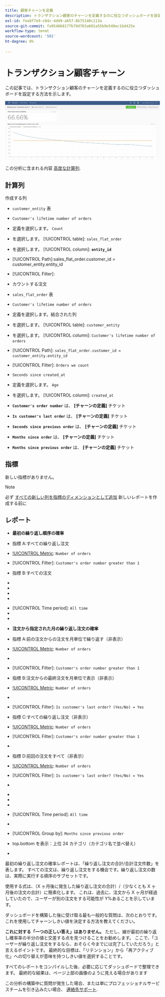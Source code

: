 ```yaml
---
title: 顧客チャーンを定義
description: トランザクション顧客のチャーンを定義するのに役立つダッシュボードを設定する方法を説明します。
exl-id: fea8f7e9-c84c-4d49-a657-8b75140c113a
source-git-commit: fa954868177b79d703a601a55b9e549ec1bd425e
workflow-type: tm+mt
source-wordcount: '501'
ht-degree: 0%

---
```


# トランザクション顧客チャーン

この記事では、トランザクション顧客のチャーンを定義するのに役立つダッシュボードを設定する方法を示します。

![](../../assets/churn-deashboard.png)

この分析に含まれる内容 [高度な計算列](../data-warehouse-mgr/adv-calc-columns.md).

## 計算列

作成する列

* `customer_entity` 表
* `Customer's lifetime number of orders`
* 定義を選択します。 `Count`
* を選択します。 [!UICONTROL table]: `sales_flat_order`
* を選択します。 [!UICONTROL column]: **`entity_id`**
* [!UICONTROL Path]:sales_flat_order.customer_id = customer_entity.entity_id
* [!UICONTROL Filter]:
* カウントする注文

* `sales_flat_order` 表
* `Customer's lifetime number of orders`
* 定義を選択します。結合された列
* を選択します。 [!UICONTROL table]: `customer_entity`
* を選択します。 [!UICONTROL column]: `Customer's lifetime number of orders`
* [!UICONTROL Path]: `sales_flat_order.customer_id = customer_entity.entity_id`
* [!UICONTROL Filter]: `Orders we count`

* `Seconds since created_at`
* 定義を選択します。 `Age`
* を選択します。 [!UICONTROL column]: `created_at`

* **`Customer's order number`** は、 **[チャーンの定義]** チケット
* **`Is customer's last order`** は、 **[チャーンの定義]** チケット
* **`Seconds since previous order`** は、 **[チャーンの定義]** チケット
* **`Months since order`** は、 **[チャーンの定義]** チケット
* **`Months since previous order`** は、 **[チャーンの定義]** チケット

## 指標

新しい指標がありません。

>[!NOTE]
>
>必ず [すべての新しい列を指標のディメンションとして追加](../data-warehouse-mgr/manage-data-dimensions-metrics.md) 新しいレポートを作成する前に

## レポート

* **最初の繰り返し順序の確率**
* 指標 A:すべての繰り返し注文
* [!UICONTROL Metric]: `Number of orders`
* [!UICONTROL Filter]: `Customer's order number greater than 1`

* 指標 B:すべての注文
* [!UICONTROL Metric]:注文数

* [!UICONTROL Formula]:最初の繰り返し順序の確率
* 
   [!UICONTROL 数式]: `A/B`
* 

   [!UICONTROL Format]: `Percent`

* [!UICONTROL Time period]: `All time`
* 
   [!UICONTROL Interval]: `None`
* 

   [!UICONTROL Chart type]: `Scalar`

* **注文から指定された月の繰り返し注文の確率**
* 指標 A:前の注文からの注文を月単位で繰り返す（非表示）
* [!UICONTROL Metric]: `Number of orders`
* 
   [!UICONTROL Perspective]: `Cumulative`
* [!UICONTROL Filter]: `Customer's order number greater than 1`

* 指標 B:注文からの最終注文を月単位で表示（非表示）
* [!UICONTROL Metric]: `Number of orders`
* 
   [!UICONTROL Perspective]: `Cumulative`
* [!UICONTROL Filter]: `Is customer's last order? (Yes/No) = Yes`

* 指標 C:すべての繰り返し注文（非表示）
* [!UICONTROL Metric]: `Number of orders`
* [!UICONTROL Filter]: `Customer's order number greater than 1`

* 

   [!UICONTROL グループ化基準]: `Independent`

* 指標 D:前回の注文をすべて（非表示）
* [!UICONTROL Metric]: `Number of orders`
* [!UICONTROL Filter]: `Is customer's last order? (Yes/No) = Yes`

* 

   [!UICONTROL グループ化基準]: `Independent`

* [!UICONTROL Formula]:最初の繰り返し順序の確率
* 
   [!UICONTROL 数式]: `(C-A)/(C+D-A-B)`
* 

   [!UICONTROL Format]: `Percent`

* [!UICONTROL Time period]: `All time`
* 
   [!UICONTROL Interval]: `None`
* [!UICONTROL Group by]: `Months since previous order`
* top.bottom を表示：上位 24 カテゴリ（カテゴリ名で並べ替え）

* 

   [!UICONTROL Chart type]: `Line`

最初の繰り返し注文の確率レポートは、「繰り返し注文の合計/合計注文件数」を表します。 すべての注文は、繰り返し注文をする機会です。繰り返し注文の数は、実際に実行する順序のサブセットです。

使用する式は、（X ヶ月後に発生した繰り返し注文の合計）/（少なくとも X ヶ月後の注文の合計）に簡素化します。 これは、過去に、注文から X ヶ月が経過していたので、ユーザーが別の注文をする可能性が Y%あることを示しています。

ダッシュボードを構築した後に受け取る最も一般的な質問は、次のとおりです。これを使用してチャーンしきい値を決定する方法を教えてください。

**これに対する「一つの正しい答え」はありません。** ただし、線が最初の繰り返し確率率の半分の値と交差する点を見つけることをお勧めします。 ここで、「ユーザーが繰り返し注文をするなら、おそらく今までには完了していただろう」と言えるポイントです。 最終的な目標は、「リテンション」から「再アクティブ化」への切り替えが意味を持つしきい値を選択することです。

すべてのレポートをコンパイルした後、必要に応じてダッシュボードで整理できます。 最終的な結果は、ページ上部の画像のように見える場合があります

この分析の構築中に質問が発生した場合、または単にプロフェッショナルサービスチームを引き込みたい場合、 [連絡先サポート](https://experienceleague.adobe.com/docs/commerce-knowledge-base/kb/troubleshooting/miscellaneous/mbi-service-policies.html?lang=en).
